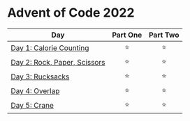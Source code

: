 # Advent of Code 2022

| Day  | Part One | Part Two |
|---|:---:|:---:|
| [Day 1: Calorie Counting](https://github.com/Tim-Erwin/adventofcode-2022/tree/main/python/day01)| ⭐ | ⭐ |
| [Day 2: Rock, Paper, Scissors](https://github.com/Tim-Erwin/adventofcode-2022/tree/main/python/day02)| ⭐ | ⭐ |
| [Day 3: Rucksacks](https://github.com/Tim-Erwin/adventofcode-2022/tree/main/python/day03)| ⭐ | ⭐ |
| [Day 4: Overlap](https://github.com/Tim-Erwin/adventofcode-2022/tree/main/python/day04)| ⭐ | ⭐ |
| [Day 5: Crane](https://github.com/Tim-Erwin/adventofcode-2022/tree/main/python/day05)| ⭐ | ⭐ |
